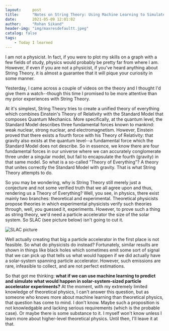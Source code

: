 ```yaml
---
layout:     post
title:      "Notes on String Theory: Using Machine Learning to Simulate High-Energy Physics?"
date:       2021-05-09 12:01:02
author:     "Rohan Sikand"
header-img: "img/maxresdefaultt.jpeg" 
catalog: false
tags:
    - Today I learned
---
```



I am not a physicist. In fact, if you were to plot my skills on a graph with a few fields of study, physics would probably be pretty far from where I am. However, if even if you are not a physicist, if you've heard anything about String Theory, it is almost a guarantee that it will pique your curiosity in some manner. 

Yesterday, I came across a couple of videos on the theory and I thought I'd give them a watch--though this time I promised to be more attentive than my prior experiences with String Theory. 

At it's simplest, String Theory tries to create a unified theory of everything which combines Einstein's Theory of Relativity with the Standard Model that composes Quantum Mechanics. More specifically, at the quantum level, the Standard Model describes three fundamental forces known to mankind: weak nuclear, strong nuclear, and electromagnetism. However, Einstein proved that there exists a fourth force with his Theory of Relativity: that gravity also exists at the quantum level--a fundamental force which the Standard Model does not describe. So in essence, we know there are four fundamental forces in our universe where we can accurately conglomerate three under a singular model, but fail to encapsulate the fourth (gravity) in that same model. So what is a so-called "Theory of Everything"? A theory that unites correctly the Standard Model with gravity. That is what String Theory attempts to do. 

So you may be wondering, why is String Theory still merely just a conjecture and not some verified truth that we all agree upon and thus, rendering us a Theory of Everything? Well, you see, in physics, there exist mainly two branches: theoretical and experimental. Theoretical physicists propose theories in which experimental physicists verify such theories through, well, you guessed it, experiments. However, to prove such a thing as string theory, we'd need a particle accelerator the size of the solar system. So SLAC (see picture below) isn't going to cut it. 

![SLAC picture](https://user-images.githubusercontent.com/57341225/117587664-102c2b80-b0ed-11eb-8a5c-7a328b98094a.png)

Well actually creating that big a particle accelerator in the first place is not feasible. So what do physicists do instead? Fortunately, similar results are shown in things like black holes which sometimes emit some sort of signal that we can pick up that tells us what would happen if we did actually have a solar-system spanning particle accelerator. However, such emissions are rare, infeasible to collect, and are not perfect estimations.

So that got me thinking: **what if we can use machine learning to predict and simulate what would happen in solar-system-sized particle accelerator experiments?** At the moment, with my extremely limited knowledge of theoretical physics, I can't answer this question, but as someone who knows more about machine learning than theoretical physics, that question has come to mind. I don't know. Maybe such a proposition is not knowledgable and lacking serious requirements (which is the probable case). Or maybe there is some substance to it. I myself won't know unless I learn more about higher-level theoretical physics. Until then, I'll leave it at that.
